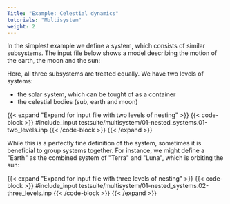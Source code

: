 ```yaml
---
Title: "Example: Celestial dynamics"
tutorials: "Multisystem"
weight: 2
---
```



In the simplest example we define a system, which consists of similar subsystems. The input file below shows a model describing the motion of the earth, the moon and the sun:

Here, all three subsystems are treated equally. We have two levels of systems: 

* the solar system, which can be tought of as a container
* the celestial bodies (sub, earth and moon)

{{< expand "Expand for input file with two levels of nesting" >}}
{{< code-block >}}
#include_input testsuite/multisystem/01-nested_systems.01-two_levels.inp
{{< /code-block >}}
{{< /expand >}}

While this is a perfectly fine definition of the system, sometimes it is beneficial to group systems together.
For instance, we might define a "Earth" as the combined system of "Terra" and "Luna", which is orbiting the sun:

{{< expand "Expand for input file with three levels of nesting" >}}
{{< code-block >}}
#include_input testsuite/multisystem/01-nested_systems.02-three_levels.inp
{{< /code-block >}}
{{< /expand >}}

